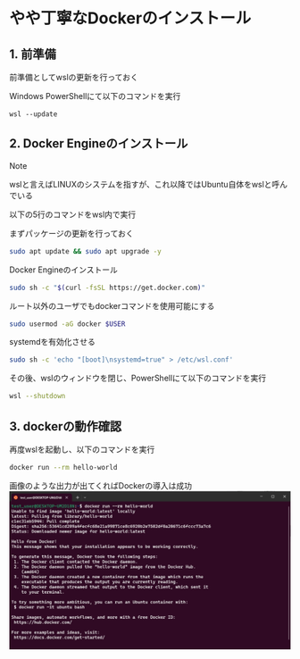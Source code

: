 # やや丁寧なDockerのインストール

## 1. 前準備

前準備としてwslの更新を行っておく

Windows PowerShellにて以下のコマンドを実行
```pwsh
wsl --update
```

## 2. Docker Engineのインストール

> [!NOTE]
> wslと言えばLINUXのシステムを指すが、これ以降ではUbuntu自体をwslと呼んでいる

以下の5行のコマンドをwsl内で実行

まずパッケージの更新を行っておく
```sh
sudo apt update && sudo apt upgrade -y
```

Docker Engineのインストール
```sh
sudo sh -c "$(curl -fsSL https://get.docker.com)"
```
<!-- get.docker.comからインストールスクリプトを直接実行している位の注釈を入れるか？ -->

ルート以外のユーザでもdockerコマンドを使用可能にする
```sh
sudo usermod -aG docker $USER
```

systemdを有効化させる
```sh
sudo sh -c 'echo "[boot]\nsystemd=true" > /etc/wsl.conf'
```

その後、wslのウィンドウを閉じ、PowerShellにて以下のコマンドを実行
```sh
wsl --shutdown
```

## 3. dockerの動作確認
再度wslを起動し、以下のコマンドを実行
```sh
docker run --rm hello-world
```
画像のような出力が出てくればDockerの導入は成功
![hello-world](../images/wsl_4.png)
